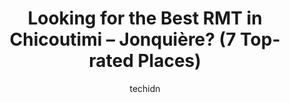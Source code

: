 ---
layout: ampstory
image: https://i0.wp.com/www.auto.or.id/wp-content/uploads/2023/06/mct-douleur-chronique-0-chicoutimi-jonquic3a8re-1686327535.jpeg?resize=640,853
author: techidn
featured: false
description: Chicoutimi – Jonquière, Quebec, Canada is a haven for RMT enthusiasts, boasting an impressive array of 7 top-notch establishments. Whether youre a seasoned connoisseur or simply curious 
title: Looking for the Best RMT in Chicoutimi – Jonquière? (7 Top-rated Places)
cover:
   title: Looking for the Best RMT in Chicoutimi – Jonquière? (7 Top-rated Places)
   subtitle: AUTO.OR.ID
   background: https://www.auto.or.id/wp-content/uploads/2023/06/mct-douleur-chronique-0-chicoutimi-jonquic3a8re-1686327535.jpeg

pages: 
 - layout: thirds
   top: <h1>#1 Massothérapie Saguenay</h1>
   bottom: "<p>Always impeccable service! The place is calm, reassuring and very clean 10/10</p>"
   background: https://www.auto.or.id/wp-content/uploads/2023/06/mct-douleur-chronique-1-chicoutimi-jonquic3a8re-1686327537.jpeg
   backgroundblur: true
 - layout: thirds
   top: <h1>#2 Clinique de Physiothérapie du Saguenay - Massothérapie</h1>
   bottom: "<p>874 Bd de lUniversité, Chicoutimi, QC G7H 6B9, Canada</p>"
   background: https://www.auto.or.id/wp-content/uploads/2023/06/mct-douleur-chronique-2-chicoutimi-jonquic3a8re-1686327538.jpeg
   cta:
      link: https://www.auto.or.id/looking-for-the-best-rmt-in-chicoutimi-jonquiere-7-top-rated-places/
      text: Looking for the Best RMT in Chicoutimi – Jonquière? (7 Top-rated Places)
 - layout: thirds
   top: <h1>#3 Centre Svenska</h1>
   bottom: "<p>415 Rue Racine E bureau 102, Chicoutimi, QC G7H 1S8, Canada</p>"
   background: https://images.unsplash.com/photo-1653047257661-fbf6d8f1129c?ixlib=rb-4.0.3&ixid=MnwxMjA3fDB8MHxwaG90by1wYWdlfHx8fGVufDB8fHx8&auto=format&fit=crop&w=640&h=853&q=80
   cta:
      link: https://www.auto.or.id/looking-for-the-best-rmt-in-chicoutimi-jonquiere-7-top-rated-places/
      text: Looking for the Best RMT in Chicoutimi – Jonquière? (7 Top-rated Places)
 - layout: thirds
   top: <h1>#4 Urbania Massage Infratherapy</h1>
   bottom: "<p>942 Rue Chabanel #102, Chicoutimi, QC G7H 4B5, Canada</p>"
   background: https://images.unsplash.com/photo-1617814076367-b759c7d7e738?ixlib=rb-4.0.3&ixid=MnwxMjA3fDB8MHxwaG90by1wYWdlfHx8fGVufDB8fHx8&auto=format&fit=crop&w=640&h=853&q=80
   cta:
      link: https://www.auto.or.id/looking-for-the-best-rmt-in-chicoutimi-jonquiere-7-top-rated-places/
      text: Looking for the Best RMT in Chicoutimi – Jonquière? (7 Top-rated Places)
 - layout: thirds
   top: <h1>#5 Massothérapie Hélène Gagnon</h1>
   bottom: "<p>3609 Rue St Michel, Jonquière, QC G7X 2J3, Canada</p>"
   background: https://images.unsplash.com/photo-1611088135647-aa5eb1b5f390?ixlib=rb-4.0.3&ixid=MnwxMjA3fDB8MHxwaG90by1wYWdlfHx8fGVufDB8fHx8&auto=format&fit=crop&w=640&h=853&q=80
   cta:
      link: https://www.auto.or.id/looking-for-the-best-rmt-in-chicoutimi-jonquiere-7-top-rated-places/
      text: Looking for the Best RMT in Chicoutimi – Jonquière? (7 Top-rated Places)
 - layout: thirds
   top: <h1>#6 MCT Douleur Chronique</h1>
   bottom: "<p>204 Rue du Hâvre, Chicoutimi, QC G7H 7Z1, Canada</p>"
   background: https://images.unsplash.com/photo-1560361586-8242b1fc06c5?ixlib=rb-4.0.3&ixid=MnwxMjA3fDB8MHxwaG90by1wYWdlfHx8fGVufDB8fHx8&auto=format&fit=crop&w=640&h=853&q=80
   cta:
      link: https://www.auto.or.id/looking-for-the-best-rmt-in-chicoutimi-jonquiere-7-top-rated-places/
      text: Looking for the Best RMT in Chicoutimi – Jonquière? (7 Top-rated Places)
 - layout: thirds
   top: <h1>#7 Clinique de Massothérapie Les 4 Mains - Chicoutimi</h1>
   bottom: "<p>58 Rue Racine O, Chicoutimi, QC G7J 1E2, Canada</p>"
   background: https://images.unsplash.com/photo-1631526090968-6979b72f2ce2?ixlib=rb-4.0.3&ixid=MnwxMjA3fDB8MHxwaG90by1wYWdlfHx8fGVufDB8fHx8&auto=format&fit=crop&w=640&h=853&q=80
   cta:
      link: https://www.auto.or.id/looking-for-the-best-rmt-in-chicoutimi-jonquiere-7-top-rated-places/
      text: Looking for the Best RMT in Chicoutimi – Jonquière? (7 Top-rated Places)
 - layout: thirds
   middle: Continue reading...
   background: https://images.unsplash.com/photo-1579124687068-35cd8a9eeba9?ixlib=rb-4.0.3&ixid=MnwxMjA3fDB8MHxwaG90by1wYWdlfHx8fGVufDB8fHx8&auto=format&fit=crop&w=640&h=853&q=80
   cta:
      link: https://www.auto.or.id/looking-for-the-best-rmt-in-chicoutimi-jonquiere-7-top-rated-places/
      text: Looking for the Best RMT in Chicoutimi – Jonquière? (7 Top-rated Places)

---